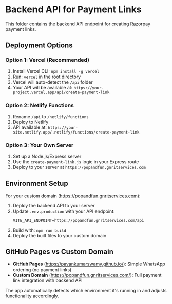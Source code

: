 # Backend API for Payment Links

This folder contains the backend API endpoint for creating Razorpay payment links.

## Deployment Options

### Option 1: Vercel (Recommended)
1. Install Vercel CLI: `npm install -g vercel`
2. Run: `vercel` in the root directory
3. Vercel will auto-detect the `/api` folder
4. Your API will be available at: `https://your-project.vercel.app/api/create-payment-link`

### Option 2: Netlify Functions
1. Rename `/api` to `/netlify/functions`
2. Deploy to Netlify
3. API available at: `https://your-site.netlify.app/.netlify/functions/create-payment-link`

### Option 3: Your Own Server
1. Set up a Node.js/Express server
2. Use the `create-payment-link.js` logic in your Express route
3. Deploy to your server at `https://popandfun.gnritservices.com`

## Environment Setup

For your custom domain (https://popandfun.gnritservices.com):

1. Deploy the backend API to your server
2. Update `.env.production` with your API endpoint:
   ```
   VITE_API_ENDPOINT=https://popandfun.gnritservices.com/api
   ```
3. Build with: `npm run build`
4. Deploy the built files to your custom domain

## GitHub Pages vs Custom Domain

- **GitHub Pages** (https://pavankumarswamy.github.io/): Simple WhatsApp ordering (no payment links)
- **Custom Domain** (https://popandfun.gnritservices.com/): Full payment link integration with backend API

The app automatically detects which environment it's running in and adjusts functionality accordingly.
